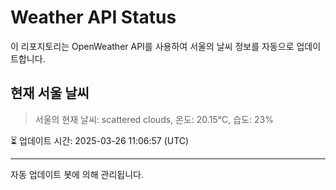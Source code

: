 
# Weather API Status

이 리포지토리는 OpenWeather API를 사용하여 서울의 날씨 정보를 자동으로 업데이트합니다.

## 현재 서울 날씨
> 서울의 현재 날씨: scattered clouds, 온도: 20.15°C, 습도: 23%

⏳ 업데이트 시간: 2025-03-26 11:06:57 (UTC)

---
자동 업데이트 봇에 의해 관리됩니다.
